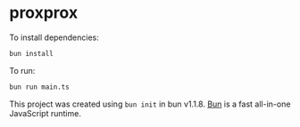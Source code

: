 # proxprox

To install dependencies:

```bash
bun install
```

To run:

```bash
bun run main.ts
```

This project was created using `bun init` in bun v1.1.8. [Bun](https://bun.sh) is a fast all-in-one JavaScript runtime.
